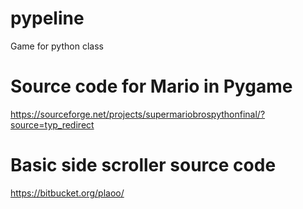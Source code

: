 # pypeline
Game for python class


# Source code for Mario in Pygame
https://sourceforge.net/projects/supermariobrospythonfinal/?source=typ_redirect

# Basic side scroller source code
https://bitbucket.org/plaoo/
